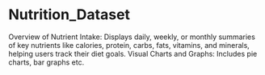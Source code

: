 # Nutrition_Dataset
Overview of Nutrient Intake: Displays daily, weekly, or monthly summaries of key nutrients like calories, protein, carbs, fats, vitamins, and minerals, helping users track their diet goals.  Visual Charts and Graphs: Includes pie charts, bar graphs etc.
